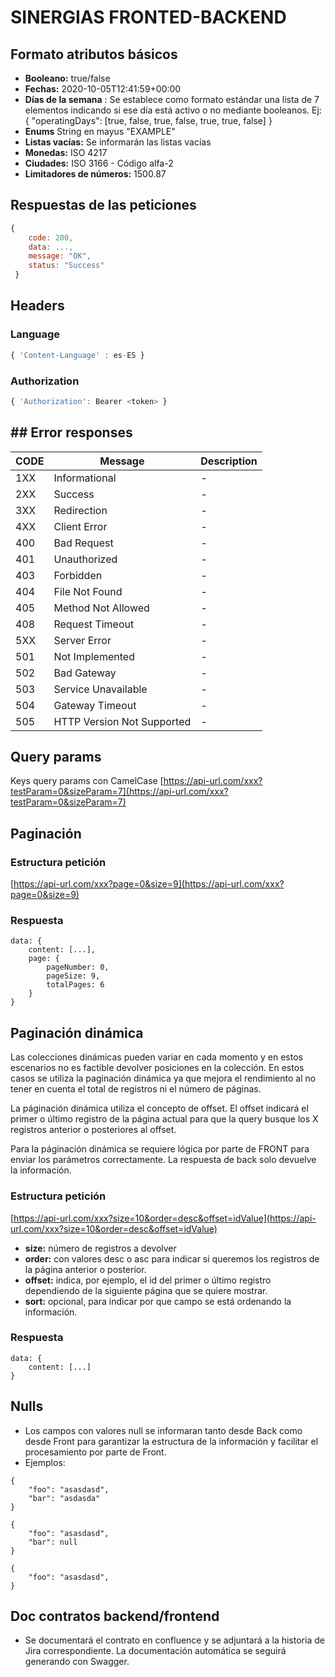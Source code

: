 # SINERGIAS FRONTED-BACKEND

## Formato atributos básicos

-   **Booleano:**  true/false
-   **Fechas:**  2020-10-05T12:41:59+00:00
-   **Días de la semana**  : Se establece como formato estándar una lista de 7 elementos indicando si ese día está activo o no mediante booleanos. Ej: { "operatingDays": [true, false, true, false, true, true, false] }
-   **Enums**  String en mayus "EXAMPLE"
-   **Listas vacías:**  Se informarán las listas vacías
-   **Monedas:**  ISO 4217
-   **Ciudades:**  ISO 3166 - Código alfa-2
-   **Limitadores de números:**  1500.87

## Respuestas de las peticiones
```js 
{
	code: 200, 
	data: ..., 
	message: "OK", 
	status: "Success"
 }
```
## Headers

### Language

```js 
{ 'Content-Language' : es-ES }
```
### Authorization 
```js 
{ 'Authorization': Bearer <token> }
```
## ## Error responses

|CODE                |Message                  |Description                         |
|----------------|-------------------------------|-----------------------------|
|1XX|Informational            |-            |
|2XX|Success            |-            |
|3XX|Redirection|-            |
|4XX|Client Error|-            |
|400|Bad Request|-            |
|401|Unauthorized|-            |
|403|Forbidden            |-            |
|404|File Not Found|-            |
|405|Method Not Allowed|-            |
|408|Request Timeout|-            |
|5XX|Server Error|-            |
|501|Not Implemented|-            |
|502|Bad Gateway|-            |
|503|Service Unavailable|-            |
|504|Gateway Timeout|-            |
|505|HTTP Version Not Supported|-            |

##  Query params

Keys query params con CamelCase [https://api-url.com/xxx?testParam=0&sizeParam=7](https://api-url.com/xxx?testParam=0&sizeParam=7)


## Paginación

### Estructura petición

[https://api-url.com/xxx?page=0&size=9](https://api-url.com/xxx?page=0&size=9)


### Respuesta

```
data: {
    content: [...],
    page: {
        pageNumber: 0,
        pageSize: 9,
        totalPages: 6
    }
}
```

## Paginación dinámica

Las colecciones dinámicas pueden variar en cada momento y en estos escenarios no es factible devolver posiciones en la colección. En estos casos se utiliza la paginación dinámica ya que mejora el rendimiento al no tener en cuenta el total de registros ni el número de páginas.

La páginación dinámica utiliza el concepto de offset. El offset indicará el primer o último registro de la página actual para que la query busque los X registros anterior o posteriores al offset.

Para la páginación dinámica se requiere lógica por parte de FRONT para enviar los parámetros correctamente. La respuesta de back solo devuelve la información.


### Estructura petición

[https://api-url.com/xxx?size=10&order=desc&offset=idValue](https://api-url.com/xxx?size=10&order=desc&offset=idValue)

-   **size:**  número de registros a devolver
-   **order:**  con valores desc o asc para indicar si queremos los registros de la página anterior o posterior.
-   **offset:**  indica, por ejemplo, el id del primer o último registro dependiendo de la siguiente página que se quiere mostrar.
-   **sort:**  opcional, para indicar por que campo se está ordenando la información.

### Respuesta

```
data: {
    content: [...]
}
```


## Nulls

-   Los campos con valores null se informaran tanto desde Back como desde Front para garantizar la estructura de la información y facilitar el procesamiento por parte de Front.
-   Ejemplos:

```
{ 
    "foo": "asasdasd",
    "bar": "asdasda"
}

{ 
    "foo": "asasdasd",
    "bar": null
}

{ 
    "foo": "asasdasd",
}
```
## Doc contratos backend/frontend

-   Se documentará el contrato en confluence y se adjuntará a la historia de Jira correspondiente. La documentación automática se seguirá generando con Swagger.